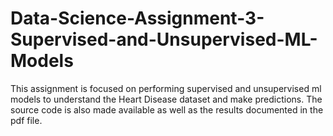 # Data-Science-Assignment-3-Supervised-and-Unsupervised-ML-Models
This assignment is focused on performing supervised and unsupervised ml models to understand the Heart Disease dataset and make predictions.
The source code is also made available as well as the results documented in the pdf file. 
